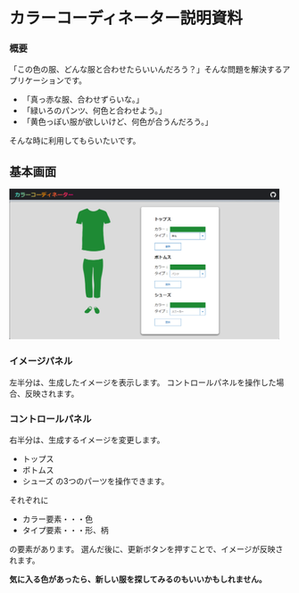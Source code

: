 # カラーコーディネーター説明資料

### 概要
「この色の服、どんな服と合わせたらいいんだろう？」そんな問題を解決するアプリケーションです。

- 「真っ赤な服、合わせずらいな。」
- 「緑いろのパンツ、何色と合わせよう。」
- 「黄色っぽい服が欲しいけど、何色が合うんだろう。」

そんな時に利用してもらいたいです。

## 基本画面

<img src="web-img2.png" height="270px">

### イメージパネル
左半分は、生成したイメージを表示します。
コントロールパネルを操作した場合、反映されます。

### コントロールパネル
右半分は、生成するイメージを変更します。

- トップス
- ボトムス
- シューズ
の3つのパーツを操作できます。

それぞれに
- カラー要素・・・色
- タイプ要素・・・形、柄  

の要素があります。
選んだ後に、更新ボタンを押すことで、イメージが反映されます。

**気に入る色があったら、新しい服を探してみるのもいいかもしれません。**